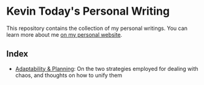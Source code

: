 Kevin Today's Personal Writing
==============================
This repository contains the collection of my personal writings. You can learn more about me [on my personal website](https://kevintoday.com).

Index
-----
* [Adaptability & Planning](./adaptability-and-planning.md): On the two strategies employed for dealing with chaos, and thoughts on how to unify them
